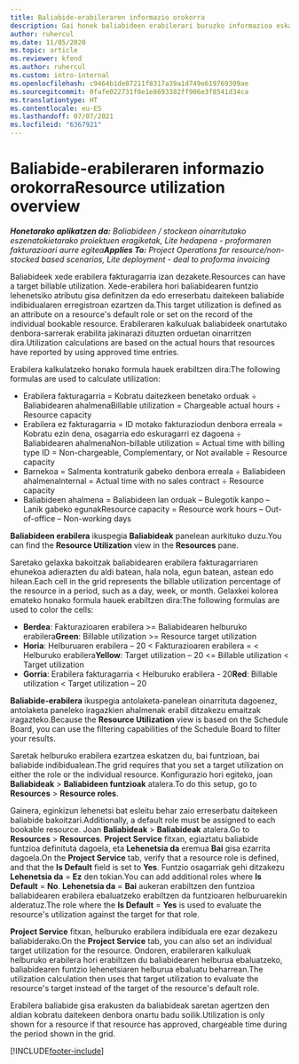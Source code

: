 ```yaml
---
title: Baliabide-erabileraren informazio orokorra
description: Gai honek baliabideen erabilerari buruzko informazioa eskaintzen du Project Operations-en.
author: ruhercul
ms.date: 11/05/2020
ms.topic: article
ms.reviewer: kfend
ms.author: ruhercul
ms.custom: intro-internal
ms.openlocfilehash: c9464b1de87211f8317a39a1d749e619769309ae
ms.sourcegitcommit: 0fafe022731f0e1e8693382ff906e3f8541d34ca
ms.translationtype: HT
ms.contentlocale: eu-ES
ms.lasthandoff: 07/07/2021
ms.locfileid: "6367921"
---
```

# <a name="resource-utilization-overview"></a><span data-ttu-id="f80ab-103">Baliabide-erabileraren informazio orokorra</span><span class="sxs-lookup"><span data-stu-id="f80ab-103">Resource utilization overview</span></span>

<span data-ttu-id="f80ab-104">_**Honetarako aplikatzen da:** Baliabideen / stockean oinarritutako eszenatokietarako proiektuen eragiketak, Lite hedapena - proformaren fakturazioari aurre egitea_</span><span class="sxs-lookup"><span data-stu-id="f80ab-104">_**Applies To:** Project Operations for resource/non-stocked based scenarios, Lite deployment - deal to proforma invoicing_</span></span>

<span data-ttu-id="f80ab-105">Baliabideek xede erabilera fakturagarria izan dezakete.</span><span class="sxs-lookup"><span data-stu-id="f80ab-105">Resources can have a target billable utilization.</span></span> <span data-ttu-id="f80ab-106">Xede-erabilera hori baliabidearen funtzio lehenetsiko atributu gisa definitzen da edo erreserbatu daitekeen baliabide indibidualaren erregistroan ezartzen da.</span><span class="sxs-lookup"><span data-stu-id="f80ab-106">This target utilization is defined as an attribute on a resource's default role or set on the record of the individual bookable resource.</span></span> <span data-ttu-id="f80ab-107">Erabileraren kalkuluak baliabideek onartutako denbora-sarrerak erabilita jakinarazi dituzten orduetan oinarritzen dira.</span><span class="sxs-lookup"><span data-stu-id="f80ab-107">Utilization calculations are based on the actual hours that resources have reported by using approved time entries.</span></span>

<span data-ttu-id="f80ab-108">Erabilera kalkulatzeko honako formula hauek erabiltzen dira:</span><span class="sxs-lookup"><span data-stu-id="f80ab-108">The following formulas are used to calculate utilization:</span></span>

  - <span data-ttu-id="f80ab-109">Erabilera fakturagarria = Kobratu daitezkeen benetako orduak ÷ Baliabidearen ahalmena</span><span class="sxs-lookup"><span data-stu-id="f80ab-109">Billable utilization = Chargeable actual hours ÷ Resource capacity</span></span>
  - <span data-ttu-id="f80ab-110">Erabilera ez fakturagarria = ID motako fakturaziodun denbora erreala = Kobratu ezin dena, osagarria edo eskuragarri ez dagoena ÷ Baliabidearen ahalmena</span><span class="sxs-lookup"><span data-stu-id="f80ab-110">Non-billable utilization = Actual time with billing type ID = Non-chargeable, Complementary, or Not available ÷ Resource capacity</span></span>
  - <span data-ttu-id="f80ab-111">Barnekoa = Salmenta kontraturik gabeko denbora erreala ÷ Baliabideen ahalmena</span><span class="sxs-lookup"><span data-stu-id="f80ab-111">Internal = Actual time with no sales contract ÷ Resource capacity</span></span>
  - <span data-ttu-id="f80ab-112">Baliabideen ahalmena = Baliabideen lan orduak – Bulegotik kanpo – Lanik gabeko egunak</span><span class="sxs-lookup"><span data-stu-id="f80ab-112">Resource capacity = Resource work hours – Out-of-office – Non-working days</span></span>

<span data-ttu-id="f80ab-113">**Baliabideen erabilera** ikuspegia **Baliabideak** panelean aurkituko duzu.</span><span class="sxs-lookup"><span data-stu-id="f80ab-113">You can find the **Resource Utilization** view in the **Resources** pane.</span></span>

<span data-ttu-id="f80ab-114">Saretako gelaxka bakoitzak baliabidearen erabilera fakturagarriaren ehunekoa adierazten du aldi batean, hala nola, egun batean, astean edo hilean.</span><span class="sxs-lookup"><span data-stu-id="f80ab-114">Each cell in the grid represents the billable utilization percentage of the resource in a period, such as a day, week, or month.</span></span> <span data-ttu-id="f80ab-115">Gelaxkei kolorea emateko honako formula hauek erabiltzen dira:</span><span class="sxs-lookup"><span data-stu-id="f80ab-115">The following formulas are used to color the cells:</span></span>

  - <span data-ttu-id="f80ab-116">**Berdea**: Fakturazioaren erabilera >= Baliabidearen helburuko erabilera</span><span class="sxs-lookup"><span data-stu-id="f80ab-116">**Green**: Billable utilization >= Resource target utilization</span></span>
  - <span data-ttu-id="f80ab-117">**Horia**: Helburuaren erabilera – 20 < Fakturazioaren erabilera = < Helburuko erabilera</span><span class="sxs-lookup"><span data-stu-id="f80ab-117">**Yellow**: Target utilization – 20 <= Billable utilization < Target utilization</span></span>
  - <span data-ttu-id="f80ab-118">**Gorria**: Erabilera fakturagarria < Helburuko erabilera - 20</span><span class="sxs-lookup"><span data-stu-id="f80ab-118">**Red**: Billable utilization < Target utilization – 20</span></span>

<span data-ttu-id="f80ab-119">**Baliabide-erabilera** ikuspegia antolaketa-panelean oinarrituta dagoenez, antolaketa paneleko iragazkien ahalmenak erabil ditzakezu emaitzak iragazteko.</span><span class="sxs-lookup"><span data-stu-id="f80ab-119">Because the **Resource Utilization** view is based on the Schedule Board, you can use the filtering capabilities of the Schedule Board to filter your results.</span></span>

<span data-ttu-id="f80ab-120">Saretak helburuko erabilera ezartzea eskatzen du, bai funtzioan, bai baliabide indibidualean.</span><span class="sxs-lookup"><span data-stu-id="f80ab-120">The grid requires that you set a target utilization on either the role or the individual resource.</span></span> <span data-ttu-id="f80ab-121">Konfigurazio hori egiteko, joan **Baliabideak** > **Baliabideen funtzioak** atalera.</span><span class="sxs-lookup"><span data-stu-id="f80ab-121">To do this setup, go to **Resources** > **Resource roles**.</span></span>

<span data-ttu-id="f80ab-122">Gainera, eginkizun lehenetsi bat esleitu behar zaio erreserbatu daitekeen baliabide bakoitzari.</span><span class="sxs-lookup"><span data-stu-id="f80ab-122">Additionally, a default role must be assigned to each bookable resource.</span></span> <span data-ttu-id="f80ab-123">Joan **Baliabideak** > **Baliabideak** atalera.</span><span class="sxs-lookup"><span data-stu-id="f80ab-123">Go to **Resources** > **Resources**.</span></span> <span data-ttu-id="f80ab-124">**Project Service** fitxan, egiaztatu baliabide funtzioa definituta dagoela, eta **Lehenetsia da** eremua **Bai** gisa ezarrita dagoela.</span><span class="sxs-lookup"><span data-stu-id="f80ab-124">On the **Project Service** tab, verify that a resource role is defined, and that the **Is Default** field is set to **Yes**.</span></span> <span data-ttu-id="f80ab-125">Funtzio osagarriak gehi ditzakezu **Lehenetsia da** = **Ez** den tokian.</span><span class="sxs-lookup"><span data-stu-id="f80ab-125">You can add additional roles where **Is Default** = **No**.</span></span> <span data-ttu-id="f80ab-126">**Lehenetsia da** = **Bai** aukeran erabiltzen den funtzioa baliabidearen erabilera ebaluatzeko erabiltzen da funtzioaren helburuarekin alderatuz.</span><span class="sxs-lookup"><span data-stu-id="f80ab-126">The role where the **Is Default** = **Yes** is used to evaluate the resource's utilization against the target for that role.</span></span>

<span data-ttu-id="f80ab-127">**Project Service** fitxan, helburuko erabilera indibiduala ere ezar dezakezu baliabiderako.</span><span class="sxs-lookup"><span data-stu-id="f80ab-127">On the **Project Service** tab, you can also set an individual target utilization for the resource.</span></span> <span data-ttu-id="f80ab-128">Ondoren, erabileraren kalkuluak helburuko erabilera hori erabiltzen du baliabidearen helburua ebaluatzeko, baliabidearen funtzio lehenetsiaren helburua ebaluatu beharrean.</span><span class="sxs-lookup"><span data-stu-id="f80ab-128">The utilization calculation then uses that target utilization to evaluate the resource's target instead of the target of the resource's default role.</span></span>

<span data-ttu-id="f80ab-129">Erabilera baliabide gisa erakusten da baliabideak saretan agertzen den aldian kobratu daitekeen denbora onartu badu soilik.</span><span class="sxs-lookup"><span data-stu-id="f80ab-129">Utilization is only shown for a resource if that resource has approved, chargeable time during the period shown in the grid.</span></span>


[!INCLUDE[footer-include](../includes/footer-banner.md)]